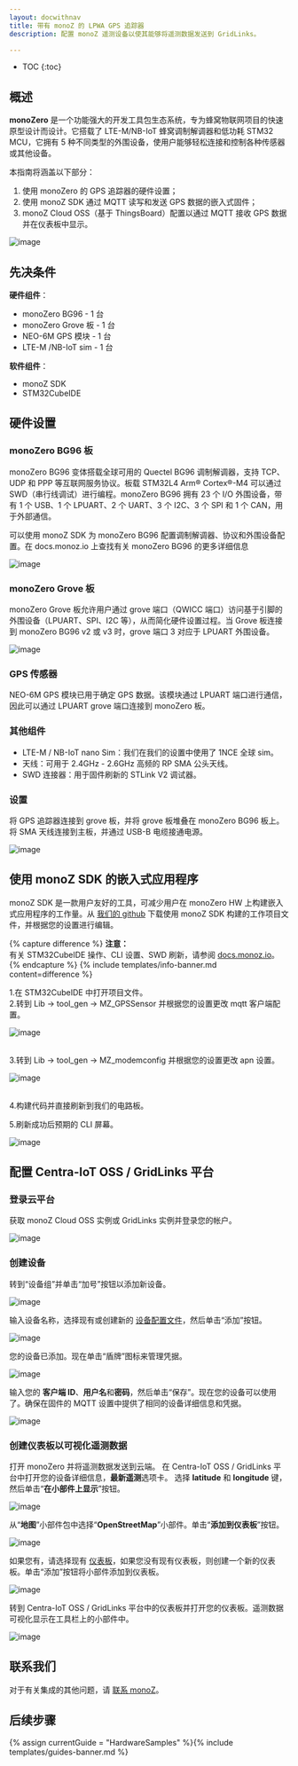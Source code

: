 ```yaml
---
layout: docwithnav
title: 带有 monoZ 的 LPWA GPS 追踪器
description: 配置 monoZ 遥测设备以使其能够将遥测数据发送到 GridLinks。

---
```


* TOC
{:toc}

## 概述

**monoZero** 是一个功能强大的开发工具包生态系统，专为蜂窝物联网项目的快速原型设计而设计。它搭载了 LTE-M/NB-IoT 蜂窝调制解调器和低功耗 STM32 MCU，它拥有 5 种不同类型的外围设备，使用户能够轻松连接和控制各种传感器或其他设备。

本指南将涵盖以下部分：

1. 使用 monoZero 的 GPS 追踪器的硬件设置；
2. 使用 monoZ SDK 通过 MQTT 读写和发送 GPS 数据的嵌入式固件；
3. monoZ Cloud OSS（基于 ThingsBoard）配置以通过 MQTT 接收 GPS 数据并在仪表板中显示。

![image](/images/samples/monoz/monoZero-01.png)

## 先决条件

**硬件组件**：

- monoZero BG96               - 1 台
- monoZero Grove 板        - 1 台
- NEO-6M GPS 模块           - 1 台
- LTE-M /NB-IoT sim           - 1 台

**软件组件**：
- monoZ SDK
- STM32CubeIDE

## 硬件设置

### monoZero BG96 板

monoZero BG96 变体搭载全球可用的 Quectel BG96 调制解调器，支持 TCP、UDP 和 PPP 等互联网服务协议。板载 STM32L4 Arm® Cortex®-M4 可以通过 SWD（串行线调试）进行编程。monoZero BG96 拥有 23 个 I/O 外围设备，带有 1 个 USB、1 个 LPUART、2 个 UART、3 个 I2C、3 个 SPI 和 1 个 CAN，用于外部通信。

可以使用 monoZ SDK 为 monoZero BG96 配置调制解调器、协议和外围设备配置。在 docs.monoz.io 上查找有关 monoZero BG96 的更多详细信息

![image](/images/samples/monoz/monoZero-04.png)

### monoZero Grove 板

monoZero Grove 板允许用户通过 grove 端口（QWICC 端口）访问基于引脚的外围设备（LPUART、SPI、I2C 等），从而简化硬件设置过程。当 Grove 板连接到 monoZero BG96 v2 或 v3 时，grove 端口 3 对应于 LPUART 外围设备。

![image](/images/samples/monoz/monoZero-05.png)

### GPS 传感器
NEO-6M GPS 模块已用于确定 GPS 数据。该模块通过 LPUART 端口进行通信，因此可以通过 LPUART grove 端口连接到 monoZero 板。

### 其他组件
- LTE-M / NB-IoT nano Sim：我们在我们的设置中使用了 1NCE 全球 sim。
- 天线：可用于 2.4GHz - 2.6GHz 高频的 RP SMA 公头天线。
- SWD 连接器：用于固件刷新的 STLink V2 调试器。

### 设置
将 GPS 追踪器连接到 grove 板，并将 grove 板堆叠在 monoZero BG96 板上。将 SMA 天线连接到主板，并通过 USB-B 电缆接通电源。

![image](/images/samples/monoz/monoZero-06.png)

## 使用 monoZ SDK 的嵌入式应用程序

monoZ SDK 是一款用户友好的工具，可减少用户在 monoZero HW 上构建嵌入式应用程序的工作量。从 [我们的 github](https://github.com/Meritech-monoZ/GPS_NEO6M) 下载使用 monoZ SDK 构建的工作项目文件，并根据您的设置进行编辑。

{% capture difference %}
**注意：**
<br>
有关 STM32CubeIDE 操作、CLI 设置、SWD 刷新，请参阅 [docs.monoz.io](https://docs.monoz.io)。
{% endcapture %}
{% include templates/info-banner.md content=difference %}

1.在 STM32CubeIDE 中打开项目文件。<br>
2.转到 Lib -> tool_gen -> MZ_GPSSensor 并根据您的设置更改 mqtt 客户端配置。

![image](/images/samples/monoz/monoZero-07.png)

<br>
3.转到 Lib -> tool_gen -> MZ_modemconfig 并根据您的设置更改 apn 设置。

![image](/images/samples/monoz/monoZero-08.png)

<br>
4.构建代码并直接刷新到我们的电路板。

5.刷新成功后预期的 CLI 屏幕。

![image](/images/samples/monoz/monoZero-09.png)

## 配置 Centra-IoT OSS / GridLinks 平台

### 登录云平台

获取 monoZ Cloud OSS 实例或 GridLinks 实例并登录您的帐户。

![image](/images/samples/monoz/monoZero-10.png)

### 创建设备

转到“设备组”并单击“加号”按钮以添加新设备。

![image](/images/samples/monoz/monoZero-11.png)

输入设备名称，选择现有或创建新的 [设备配置文件](https://thingsboard.io/docs/user-guide/device-profiles/)，然后单击“添加”按钮。

![image](/images/samples/monoz/monoZero-12.png)

您的设备已添加。现在单击“盾牌”图标来管理凭据。

![image](/images/samples/monoz/monoZero-13.png)

输入您的 **客户端 ID**、**用户名**和**密码**，然后单击“保存”。现在您的设备可以使用了。确保在固件的 MQTT 设置中提供了相同的设备详细信息和凭据。

![image](/images/samples/monoz/monoZero-14.png)

### 创建仪表板以可视化遥测数据

打开 monoZero 并将遥测数据发送到云端。
在 Centra-IoT OSS / GridLinks 平台中打开您的设备详细信息，**最新遥测**选项卡。
选择 **latitude** 和 **longitude** 键，然后单击“**在小部件上显示**”按钮。

![image](/images/samples/monoz/monoZero-17.png)

从“**地图**”小部件包中选择“**OpenStreetMap**”小部件。单击“**添加到仪表板**”按钮。

![image](/images/samples/monoz/monoZero-18.png)

如果您有，请选择现有 [仪表板](https://thingsboard.io/docs/pe/user-guide/dashboards)，如果您没有现有仪表板，则创建一个新的仪表板。单击“添加”按钮将小部件添加到仪表板。

![image](/images/samples/monoz/monoZero-19.png)

转到 Centra-IoT OSS / GridLinks 平台中的仪表板并打开您的仪表板。遥测数据可视化显示在工具栏上的小部件中。

![image](/images/samples/monoz/monoZero-20.png)

## 联系我们

对于有关集成的其他问题，请 [联系 monoZ](https://monoz.io)。

## 后续步骤

{% assign currentGuide = "HardwareSamples" %}{% include templates/guides-banner.md %}